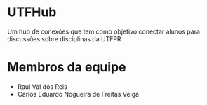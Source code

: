 # UTFHub
Um hub de conexões que tem como objetivo conectar alunos para discussões sobre disciplinas da UTFPR

# Membros da equipe
- Raul Val dos Reis
- Carlos Eduardo Nogueira de Freitas Veiga
